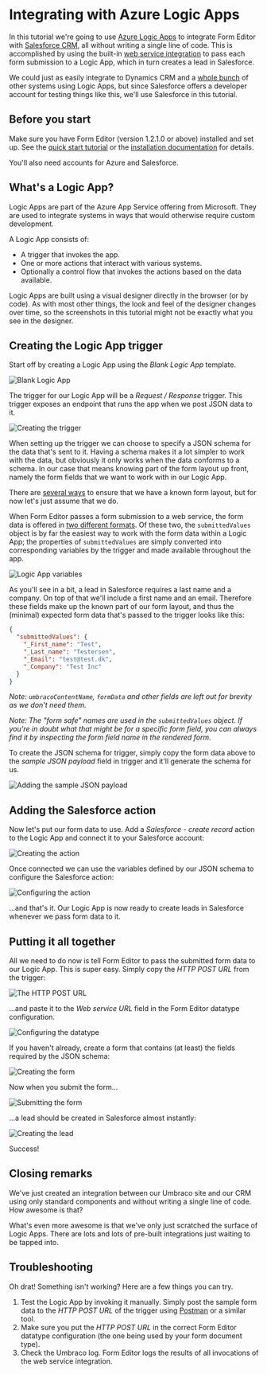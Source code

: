 # Integrating with Azure Logic Apps

In this tutorial we're going to use [Azure Logic Apps](https://azure.microsoft.com/en-us/services/logic-apps/) to integrate Form Editor with [Salesforce CRM](https://www.salesforce.com/), all without writing a single line of code. This is accomplished by using the built-in [web service integration](../Docs/install_web_service.md) to pass each form submission to a Logic App, which in turn creates a lead in Salesforce.

We could just as easily integrate to Dynamics CRM and a [whole bunch](https://docs.microsoft.com/en-us/azure/connectors/apis-list) of other systems using Logic Apps, but since Salesforce offers a developer account for testing things like this, we'll use Salesforce in this tutorial.

## Before you start

Make sure you have Form Editor (version 1.2.1.0 or above) installed and set up. See the [quick start tutorial](QuickStart.md) or the [installation documentation](../Docs/install.md) for details. 

You'll also need accounts for Azure and Salesforce.

## What's a Logic App? 

Logic Apps are part of the Azure App Service offering from Microsoft. They are used to integrate systems in ways that would otherwise require custom development. 

A Logic App consists of:

* A trigger that invokes the app. 
* One or more actions that interact with various systems. 
* Optionally a control flow that invokes the actions based on the data available. 

Logic Apps are built using a visual designer directly in the browser (or by code). As with most other things, the look and feel of the designer changes over time, so the screenshots in this tutorial might not be exactly what you see in the designer. 

## Creating the Logic App trigger

Start off by creating a Logic App using the *Blank Logic App* template.

![Blank Logic App](img/LogicApp/blank-logic-app.png)

The trigger for our Logic App will be a *Request / Response* trigger. This trigger exposes an endpoint that runs the app when we post JSON data to it.

![Creating the trigger](img/LogicApp/creating-the-trigger.png)

When setting up the trigger we can choose to specify a JSON schema for the data that's sent to it. Having a schema makes it a lot simpler to work with the data, but obviously it only works when the data conforms to a schema. In our case that means knowing part of the form layout up front, namely the form fields that we want to work with in our Logic App. 

There are [several ways](../Tutorials/RatingsPartThree.md#creating-the-form) to ensure that we have a known form layout, but for now let's just assume that we do. 

When Form Editor passes a form submission to a web service, the form data is offered in [two different formats](../Docs/install_web_service.md#the-data-format). Of these two, the `submittedValues` object is by far the easiest way to work with the form data within a Logic App; the properties of `submittedValues` are simply converted into corresponding variables by the trigger and made available throughout the app. 

![Logic App variables](img/LogicApp/logic-app-variables.png)

As you'll see in a bit, a lead in Salesforce requires a last name and a company. On top of that we'll include a first name and an email. Therefore these fields make up the known part of our form layout, and thus the (minimal) expected form data that's passed to the trigger looks like this: 

```json
{
  "submittedValues": {
    "_First_name": "Test",
    "_Last_name": "Testersen",
    "_Email": "test@test.dk",
    "_Company": "Test Inc"
  }
}
```

*Note: `umbracoContentName`, `formData` and other fields are left out for brevity as we don't need them.*

*Note: The "form safe" names are used in the `submittedValues` object. If you're in doubt what that might be for a specific form field, you can always find it by inspecting the form field name in the rendered form.*

To create the JSON schema for trigger, simply copy the form data above to the *sample JSON payload* field in trigger and it'll generate the schema for us. 

![Adding the sample JSON payload](img/LogicApp/sample-json-payload.png)

## Adding the Salesforce action

Now let's put our form data to use. Add a *Salesforce - create record* action to the Logic App and connect it to your Salesforce account: 

![Creating the action](img/LogicApp/creating-the-action.png)

Once connected we can use the variables defined by our JSON schema to configure the Salesforce action: 

![Configuring the action](img/LogicApp/configuring-the-action.png)

...and that's it. Our Logic App is now ready to create leads in Salesforce whenever we pass form data to it. 

## Putting it all together 

All we need to do now is tell Form Editor to pass the submitted form data to our Logic App. This is super easy. Simply copy the *HTTP POST URL* from the trigger:

![The HTTP POST URL](img/LogicApp/trigger-http-post-url.png)

...and paste it to the *Web service URL* field in the Form Editor datatype configuration. 

![Configuring the datatype](img/LogicApp/configuring-the-datatype.png)

If you haven't already, create a form that contains (at least) the fields required by the JSON schema:

![Creating the form](img/LogicApp/creating-the-form.png)

Now when you submit the form... 

![Submitting the form](img/LogicApp/submitting-the-form.png)

...a lead should be created in Salesforce almost instantly:

![Creating the lead](img/LogicApp/creating-the-lead.png)

Success! 

## Closing remarks 

We've just created an integration between our Umbraco site and our CRM using only standard components and without writing a single line of code. How awesome is that? 

What's even more awesome is that we've only just scratched the surface of Logic Apps. There are lots and lots of pre-built integrations just waiting to be tapped into. 

## Troubleshooting 

Oh drat! Something isn't working? Here are a few things you can try. 

1. Test the Logic App by invoking it manually. Simply post the sample form data to the *HTTP POST URL* of the trigger using [Postman](https://www.getpostman.com/) or a similar tool. 
2. Make sure you put the *HTTP POST URL* in the correct Form Editor datatype configuration (the one being used by your form document type). 
3. Check the Umbraco log. Form Editor logs the results of all invocations of the web service integration. 



